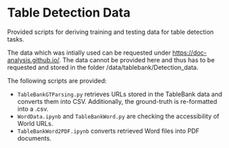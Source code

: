# Table Detection Data
Provided scripts for deriving training and testing data for table detection tasks.

The data which was intially used can be requested under https://doc-analysis.github.io/.
The data cannot be provided here and thus has to be requested and stored in the folder /data/tablebank/Detection_data.

The following scripts are provided:

* ```TableBankGTParsing.py``` retrieves URLs stored in the TableBank data and converts them into CSV. Additionally, the ground-truth is re-formatted into a .csv.
* ```WordData.ipynb```  and  ```TableBankWord.py``` are checking the accessibility of World URLs.
* ```TableBankWord2PDF.ipynb``` converts retrieved Word files into PDF documents.
